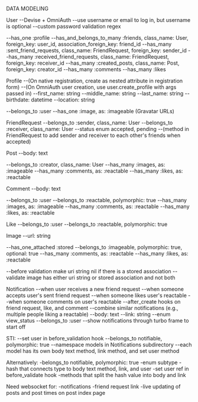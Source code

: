 DATA MODELING

User
--Devise + OmniAuth
--use username or email to log in, but username is optional
--custom password validation regex

--has_one :profile
--has_and_belongs_to_many :friends, class_name: User, 
                                    foreign_key: user_id, 
                                    association_foreign_key: friend_id
--has_many :sent_friend_requests, class_name: FriendRequest, foreign_key: sender_id
--has_many :received_friend_requests, class_name: FriendRequest, foreign_key: receiver_id
--has_many :created_posts, class_name: Post, foreign_key: creator_id
--has_many :comments
--has_many :likes
 
Profile
--(On native registration, create as nested attribute in registration form)
--(On OmniAuth user creation, use user.create_profile with args passed in)
--first_name: string
--middle_name: string
--last_name: string
--birthdate: datetime
--location: string

--belongs_to :user
--has_one :image, as: :imageable (Gravatar URLs)

FriendRequest
--belongs_to :sender, class_name: User
--belongs_to :receiver, class_name: User
--status enum accepted, pending
--(method in FriendRequest to add sender and receiver to each other's friends when accepted)

Post
--body: text

--belongs_to :creator, class_name: User
--has_many :images, as: :imageable
--has_many :comments, as: :reactable
--has_many :likes, as: :reactable

Comment
--body: text

--belongs_to :user
--belongs_to :reactable, polymorphic: true
--has_many :images, as: :imageable
--has_many :comments, as: :reactable
--has_many :likes, as: :reactable

Like
--belongs_to :user
--belongs_to :reactable, polymorphic: true

Image
--url: string

--has_one_attached :stored
--belongs_to :imageable, polymorphic: true, optional: true
--has_many :comments, as: :reactable
--has_many :likes, as: :reactable

--before validation make uri string nil if there is a stored association
--validate image has either uri string or stored association and not both

Notification
--when user receives a new friend request
--when someone accepts user's sent friend request
--when someone likes user's reactable
--when someone comments on user's reactable
--after_create hooks on friend request, like, and comment
--combine similar notifications (e.g., multiple people liking a reactable)
--body: text
--link: string
--enum view_status
--belongs_to :user
--show notifications through turbo frame to start off

STI:
--set user in before_validation hook
--belongs_to notifiable, polymorphic: true
--namespace models in Notifications subdirectory
--each model has its own body text method, link method, and set user method

Alternatively:
-belongs_to notifiable, polymorphic: true
-enum subtype
  -hash that connects type to body text method, link, and user
  -set user ref in before_validate hook
  -methods that split the hash value into body and link

Need websocket for:
-notifications
-friend request link
-live updating of posts and post times on post index page
